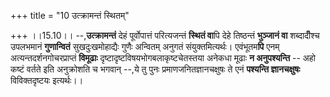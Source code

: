 +++
title = "10 उत्क्रामन्तं स्थितम्"

+++
।।15.10।। --,**उत्क्रामन्तं** देहं पूर्वोपात्तं परित्यजन्तं **स्थितं
वा**पि देहे तिष्ठन्तं **भुञ्जानं वा** शब्दादीँश्च उपलभमानं
**गुणान्वितं** सुखदुःखमोहाद्यैः गुणैः अन्वितम् अनुगतं संयुक्तमित्यर्थः।
एवंभूतम**पि** एनम् अत्यन्तदर्शनगोचरप्राप्तं **विमूढाः**
दृष्टादृष्टविषयभोगबलाकृष्टचेतस्तया अनेकधा मूढाः **न अनुपश्यन्ति** -- अहो
कष्टं वर्तते इति अनुक्रोशति च भगवान् --,ये तु पुनः
प्रमाणजनितज्ञानचक्षुषः ते एनं **पश्यन्ति ज्ञानचक्षुषः** विविक्तदृष्टयः
इत्यर्थः।।
